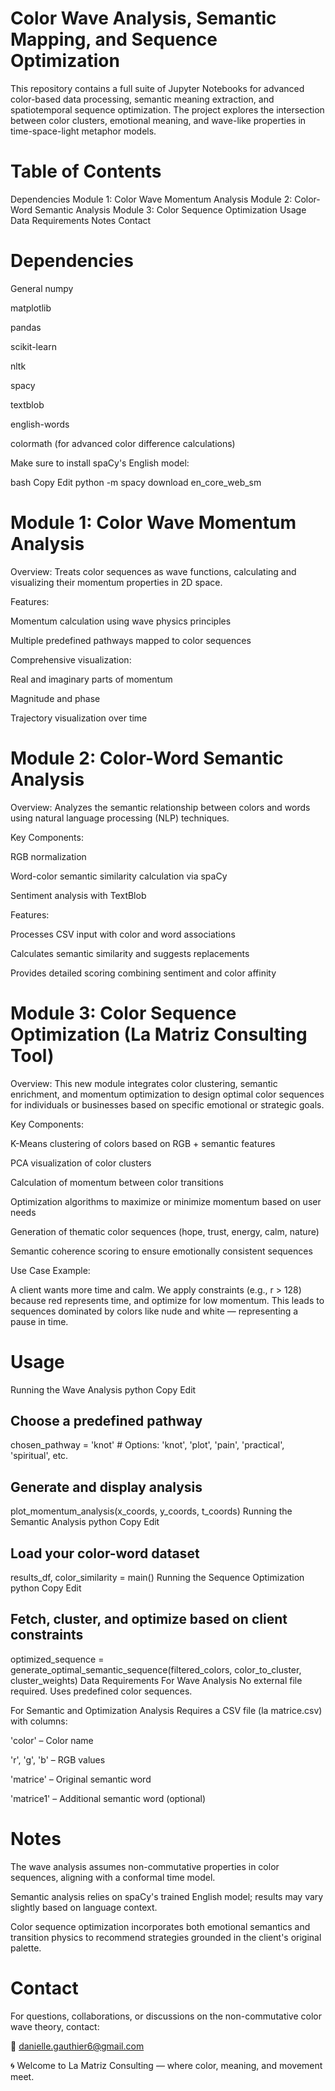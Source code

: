 # Color Wave Analysis, Semantic Mapping, and Sequence Optimization
This repository contains a full suite of Jupyter Notebooks for advanced color-based data processing, semantic meaning extraction, and spatiotemporal sequence optimization.
The project explores the intersection between color clusters, emotional meaning, and wave-like properties in time-space-light metaphor models.

# Table of Contents
Dependencies
Module 1: Color Wave Momentum Analysis
Module 2: Color-Word Semantic Analysis
Module 3: Color Sequence Optimization
Usage
Data Requirements
Notes
Contact

# Dependencies
General
numpy

matplotlib

pandas

scikit-learn

nltk

spacy

textblob

english-words

colormath (for advanced color difference calculations)

Make sure to install spaCy's English model:

bash
Copy
Edit
python -m spacy download en_core_web_sm

# Module 1: Color Wave Momentum Analysis
Overview:
Treats color sequences as wave functions, calculating and visualizing their momentum properties in 2D space.

Features:

Momentum calculation using wave physics principles

Multiple predefined pathways mapped to color sequences

Comprehensive visualization:

Real and imaginary parts of momentum

Magnitude and phase

Trajectory visualization over time

# Module 2: Color-Word Semantic Analysis
Overview:
Analyzes the semantic relationship between colors and words using natural language processing (NLP) techniques.

Key Components:

RGB normalization

Word-color semantic similarity calculation via spaCy

Sentiment analysis with TextBlob

Features:

Processes CSV input with color and word associations

Calculates semantic similarity and suggests replacements

Provides detailed scoring combining sentiment and color affinity

# Module 3: Color Sequence Optimization (La Matriz Consulting Tool)
Overview:
This new module integrates color clustering, semantic enrichment, and momentum optimization to design optimal color sequences for individuals or businesses based on specific emotional or strategic goals.

Key Components:

K-Means clustering of colors based on RGB + semantic features

PCA visualization of color clusters

Calculation of momentum between color transitions

Optimization algorithms to maximize or minimize momentum based on user needs

Generation of thematic color sequences (hope, trust, energy, calm, nature)

Semantic coherence scoring to ensure emotionally consistent sequences

Use Case Example:

A client wants more time and calm.
We apply constraints (e.g., r > 128) because red represents time, and optimize for low momentum.
This leads to sequences dominated by colors like nude and white — representing a pause in time.

# Usage
Running the Wave Analysis
python
Copy
Edit
## Choose a predefined pathway
chosen_pathway = 'knot'  # Options: 'knot', 'plot', 'pain', 'practical', 'spiritual', etc.

## Generate and display analysis
plot_momentum_analysis(x_coords, y_coords, t_coords)
Running the Semantic Analysis
python
Copy
Edit
## Load your color-word dataset
results_df, color_similarity = main()
Running the Sequence Optimization
python
Copy
Edit
## Fetch, cluster, and optimize based on client constraints
optimized_sequence = generate_optimal_semantic_sequence(filtered_colors, color_to_cluster, cluster_weights)
Data Requirements
For Wave Analysis
No external file required. Uses predefined color sequences.

For Semantic and Optimization Analysis
Requires a CSV file (la matrice.csv) with columns:

'color' – Color name

'r', 'g', 'b' – RGB values

'matrice' – Original semantic word

'matrice1' – Additional semantic word (optional)

# Notes
The wave analysis assumes non-commutative properties in color sequences, aligning with a conformal time model.

Semantic analysis relies on spaCy's trained English model; results may vary slightly based on language context.

Color sequence optimization incorporates both emotional semantics and transition physics to recommend strategies grounded in the client's original palette.

# Contact
For questions, collaborations, or discussions on the non-commutative color wave theory, contact:

📧 danielle.gauthier6@gmail.com

🌀 Welcome to La Matriz Consulting — where color, meaning, and movement meet.
